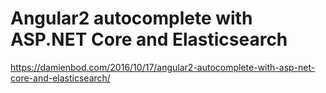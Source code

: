 # Angular2 autocomplete with ASP.NET Core and Elasticsearch

https://damienbod.com/2016/10/17/angular2-autocomplete-with-asp-net-core-and-elasticsearch/
